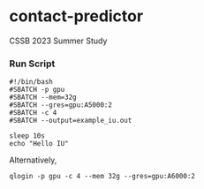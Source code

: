 # contact-predictor

CSSB 2023 Summer Study

### Run Script
```
#!/bin/bash
#SBATCH -p gpu
#SBATCH --mem=32g
#SBATCH --gres=gpu:A5000:2
#SBATCH -c 4
#SBATCH --output=example_iu.out

sleep 10s
echo "Hello IU"
```
Alternatively,
```
qlogin -p gpu -c 4 --mem 32g --gres=gpu:A6000:2
```
